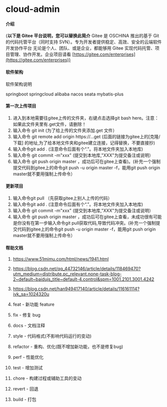 # cloud-admin

#### 介绍
{**以下是 Gitee 平台说明，您可以替换此简介**
Gitee 是 OSCHINA 推出的基于 Git 的代码托管平台（同时支持 SVN）。专为开发者提供稳定、高效、安全的云端软件开发协作平台
无论是个人、团队、或是企业，都能够用 Gitee 实现代码托管、项目管理、协作开发。企业项目请看 [https://gitee.com/enterprises](https://gitee.com/enterprises)}

#### 软件架构
软件架构说明

springboot
springcloud alibaba
nacos
seata
mybatis-plus

#### 第一次上传项目

1.  进入到本地需要往gitee上传的文件夹，右键点击选择git bash here。注意：如果此文件夹里有.get文件，请删除！
2. 输入命令 git init (为了给上传的文件夹添加.get 文件）
3. 输入命令 git remote add origin https://…get (后面的链接为gitee上的[克隆/下载] 的地址,为了给本地文件夹和gitee建立连接，记得替换，不要直接抄)
4. 输入命令git add . (注意命令后面有个“.”。将本地文件夹加入本地库)
5. 输入命令 git commit -m"xxx" (提交到本地库,"XXX"为提交备注或说明）
6. 输入命令 git push origin master ，成功后可在gitee上查看)。(补充一个强制提交代码到gitee上的命令git push -u origin master -f，能用git push origin master就不要用强制上传命令）


#### 更新项目

1. 输入命令git pull （先获取gitee上别人上传的代码）
2. 输入命令git add . (注意命令后面有个“.”。将本地文件夹加入本地库)
3. 输入命令 git commit -m"xxx" (提交到本地库,"XXX"为提交备注或说明）
4. 输入命令 git push origin master ，成功后可在gitee上查看，未成功很有可能是你没有在第一步输入命令git pull获取代码,导致代码冲突。(补充一个强制提交代码到gitee上的命令git push -u origin master -f，能用git push origin master就不要用强制上传命令）

#### 帮助文档
1. https://www.51mimu.com/html/news/1941.html
2. https://blog.csdn.net/qq_44732146/article/details/118469470?utm_medium=distribute.pc_relevant.none-task-blog-2~default~baidujs_title~default-4.control&spm=1001.2101.3001.4242
3. https://blog.csdn.net/han949417140/article/details/116161114?ivk_sa=1024320u



1. feat - 新功能 feature
1. fix - 修复 bug
1. docs - 文档注释
1. style - 代码格式(不影响代码运行的变动)
1. refactor - 重构、优化(既不增加新功能，也不是修复bug)
1. perf - 性能优化
1. test - 增加测试
1. chore - 构建过程或辅助工具的变动
1. revert - 回退
1. build - 打包
